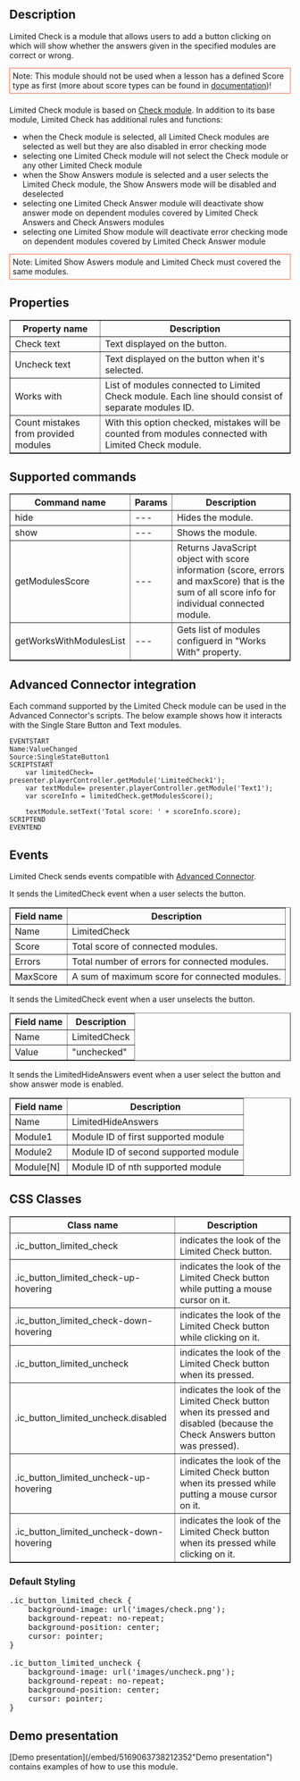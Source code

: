 ## Description

Limited Check is a module that allows users to add a button clicking on which will show whether the answers given in the specified modules are correct or wrong.

<div style="border:1px solid Tomato; padding:5px; margin-bottom:21px;">
Note: This module should not be used when a lesson has a defined Score type as first (more about score types can be found in <a href="/doc/page/Saving-user's-result">documentation</a>)!
</div>

Limited Check module is based on <a href="/doc/page/Check-and-Reset-buttons">Check module</a>. In addition to its base module, Limited Check has additional rules and functions:

* when the Check module is selected, all Limited Check modules are selected as well but they are also disabled in error checking mode
* selecting one Limited Check module will not select the Check module or any other Limited Check module
* when the Show Answers module is selected and a user selects the Limited Check module, the Show Answers mode will be disabled and deselected
* selecting one Limited Check Answer module will deactivate show answer mode on dependent modules covered by Limited Check Answers and Check Answers modules
* selecting one Limited Show module will deactivate error checking mode on dependent modules covered by Limited Check Answer module

<div style="border:1px solid Tomato; padding:5px; margin-bottom:21px;">
Note: Limited Show Aswers module and Limited Check must covered the same modules.
</div>

## Properties

<table border='1'>
    <tr>
        <th>Property name</th>
        <th>Description</th>
    </tr>
    <tr>
        <td>Check text</td>
        <td>Text displayed on the button.</td>
    </tr>
    <tr>
        <td>Uncheck text</td>
        <td>Text displayed on the button when it's selected.</td>
    </tr>
	<tr>
        <td>Works with</td>
        <td>List of modules connected to Limited Check module. Each line should consist of separate modules ID.</td>
    </tr>
    <tr>
        <td>Count mistakes from provided modules</td>
        <td>With this option checked, mistakes will be counted from modules connected with Limited Check module.</td>
    </tr>
</table>

## Supported commands

<table border='1'>
    <tr>
        <th>Command name</th>
        <th>Params</th>
        <th>Description</th>
    </tr>
    <tr>
        <td>hide</td>
        <td>---</td>
        <td>Hides the module.</td>
    </tr>
    <tr>
        <td>show</td>
        <td>---</td>
        <td>Shows the module.</td>
    </tr>
	<tr>
        <td>getModulesScore</td>
        <td>---</td>
        <td>Returns JavaScript object with score information (score, errors and maxScore) that is the sum of all score info for individual connected module.</td>
    </tr>
    <tr>
        <td>getWorksWithModulesList</td>
        <td>---</td>
        <td>Gets list of modules configuerd in "Works With" property.</td>
    </tr>
</table>

## Advanced Connector integration

Each command supported by the Limited Check module can be used in the Advanced Connector's scripts. The below example shows how it interacts with the Single Stare Button and Text modules.

    EVENTSTART
    Name:ValueChanged
	Source:SingleStateButton1
    SCRIPTSTART
        var limitedCheck= presenter.playerController.getModule('LimitedCheck1');
		var textModule= presenter.playerController.getModule('Text1');
		var scoreInfo = limitedCheck.getModulesScore();
		
		textModule.setText('Total score: ' + scoreInfo.score);
    SCRIPTEND
    EVENTEND

## Events
Limited Check sends events compatible with [Advanced Connector](/doc/page/Advanced-Connector). 

It sends the LimitedCheck event when a user selects the button.

<table border='1'>
    <tr>
        <th>Field name</th>
        <th>Description</th>
    </tr>
    <tr>
        <td>Name</td>
        <td>LimitedCheck</td>
    </tr>
	<tr>
        <td>Score</td>
        <td>Total score of connected modules.</td>
    </tr>
	<tr>
        <td>Errors</td>
        <td>Total number of errors for connected modules.</td>
    </tr>
	<tr>
        <td>MaxScore</td>
        <td>A sum of maximum score for connected modules.</td>
    </tr>
</table>

It sends the LimitedCheck event when a user unselects the button.
<table border='1'>
    <tr>
        <th>Field name</th>
        <th>Description</th>
    </tr>
    <tr>
        <td>Name</td>
        <td>LimitedCheck</td>
    </tr>
    <tr>
        <td>Value</td>
        <td>"unchecked"</td>
    </tr>
</table>

It sends the LimitedHideAnswers event when a user select the button and show answer mode is enabled.
<table border='1'>
    <tr>
        <th>Field name</th>
        <th>Description</th>
    </tr>
    <tr>
        <td>Name</td>
        <td>LimitedHideAnswers</td>
    </tr>
    <tr>
        <td>Module1</td>
        <td>Module ID of first supported module</td>
    </tr>
    <tr>
        <td>Module2</td>
        <td>Module ID of second supported module</td>
    </tr>
    <tr>
        <td>Module[N]</td>
        <td>Module ID of nth supported module</td>
    </tr>
</table>

## CSS Classes

<table border="1">
	<tbody>
		<tr>
			<th>Class name</th>
			<th>Description</th>
		</tr>
		<tr>
			<td>.ic_button_limited_check</td>
			<td>indicates the look of the Limited Check button.</td>
		</tr>
		<tr>
			<td>.ic_button_limited_check-up-hovering</td>
			<td>indicates the look of the Limited Check button while putting a mouse cursor on it.</td>
		</tr>
		<tr>
			<td>.ic_button_limited_check-down-hovering</td>
			<td>indicates the look of the Limited Check button while clicking on it.</td>
		</tr>
		<tr>
			<td>.ic_button_limited_uncheck</td>
			<td>indicates the look of the Limited Check button when its pressed.</td>
		</tr>
		<tr>
			<td>.ic_button_limited_uncheck.disabled</td>
			<td>indicates the look of the Limited Check button when its pressed and disabled (because the Check Answers button was pressed).</td>
		</tr>
		<tr>
			<td>.ic_button_limited_uncheck-up-hovering</td>
			<td>indicates the look of the Limited Check button when its pressed while putting a mouse cursor on it.</td>
		</tr>
		<tr>
			<td>.ic_button_limited_uncheck-down-hovering</td>
			<td>indicates the look of the Limited Check button when its pressed while clicking on it.</td>
		</tr>
	</tbody>
</table>

### Default Styling

<pre>
.ic_button_limited_check {
	background-image: url('images/check.png');
	background-repeat: no-repeat;
	background-position: center; 	
	cursor: pointer;
}

.ic_button_limited_uncheck {
	background-image: url('images/uncheck.png');
	background-repeat: no-repeat;
	background-position: center; 	
	cursor: pointer;
}
</pre>

## Demo presentation
[Demo presentation](/embed/5169063738212352"Demo presentation") contains examples of how to use this module.                          